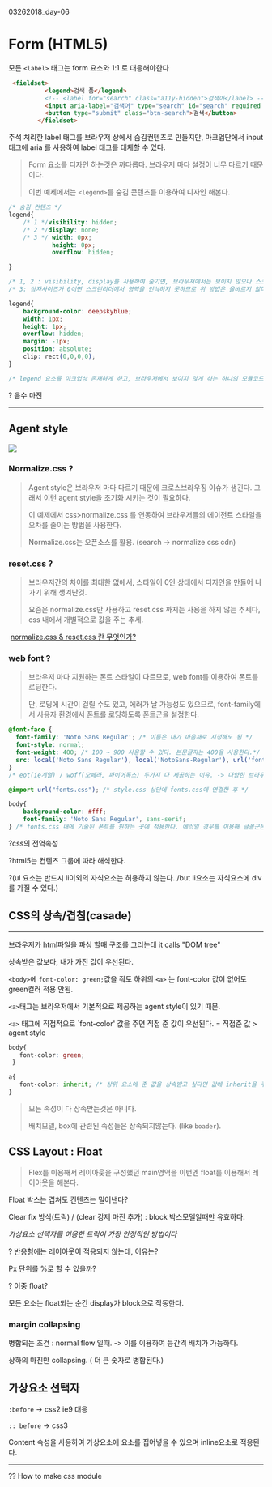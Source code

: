 03262018_day-06

# Form (HTML5)

모든 `<label>` 태그는 form 요소와 1:1 로 대응해야한다 

```Html
 <fieldset>
          <legend>검색 폼</legend>
          <!-- <label for="search" class="a11y-hidden">검색어</label> -->
          <input aria-label="검색어" type="search" id="search" required placeholder="검색어를 입력하세요">
          <button type="submit" class="btn-search">검색</button>
        </fieldset>
```

주석 처리한 label 태그를 브라우저 상에서 숨김컨텐츠로 만들지만, 마크업단에서 input태그에 aria 를 사용하여 label 태그를 대체할 수 있다. 



> Form 요소를 디자인 하는것은 까다롭다. 브라우저 마다 설정이 너무 다르기 때문이다.   
>
> 이번 예제에서는 `<legend>`를 숨김 콘텐츠를 이용하여 디자인 해본다.

```css
/* 숨김 컨텐츠 */
legend{
    /* 1 */visibility: hidden;
    /* 2 */display: none;
    /* 3 */ width: 0px;
   		    height: 0px;
    		overflow: hidden;

}

/* 1, 2 : visibility, display를 사용하여 숨기면, 브라우저에서는 보이지 않으나 스크린 리더에서도 읽지 못하는 접근성 이슈가 생긴다. */
/* 3: 상자사이즈가 0이면 스크린리더에서 영역을 인식하지 못하므로 위 방법은 올바르지 않다. */
```

```Css
legend{
    background-color: deepskyblue;
    width: 1px;
    height: 1px;
    overflow: hidden;
    margin: -1px;
    position: absolute;
    clip: rect(0,0,0,0);
}

/* legend 요소를 마크업상 존재하게 하고, 브라우저에서 보이지 않게 하는 하나의 모듈코드가 만들어졌다. */
```



? 음수 마진









---

## Agent style

![](/Users/minachoi/Desktop/user_agent_style.png)



### Normalize.css ?

> Agent style은 브라우저 마다 다르기 때문에 크로스브라우징 이슈가 생긴다. 그래서 이런 agent style을 초기화 시키는 것이 필요하다.   
>
> 이 예제에서 css>normalize.css 를 연동하여 브라우저들의 에이전트 스타일을 오차를 줄이는 방법을 사용한다.   
>
> Normalize.css는 오픈소스를 활용. (search -> normalize css cdn)



### reset.css ?

> 브라우저간의 차이를 최대한 없에서, 스타일이 0인 상태에서 디자인을 만들어 나가기 위해 생겨난것.   
>
> 요즘은 normalize.css만 사용하고 reset.css 까지는 사용을 하지 않는 추세다, css 내에서 개별적으로 값을 주는 추세.

​		[normalize.css & reset.css 란 무엇인가?](http://sapjil.net/resetcss-normalizecss/)



### web font ?

> 브라우저 마다 지원하는 폰트 스타일이 다르므로, web font를 이용하여 폰트를 로딩한다.   
>
> 단, 로딩에 시간이 걸릴 수도 있고, 에러가 날 가능성도 있으므로, font-family에서 사용자 환경에서 폰트를 로딩하도록 폰트군을 설정한다.

```Css
@font-face {
  font-family: 'Noto Sans Regular'; /* 이름은 내가 마음재로 지정해도 됨 */
  font-style: normal;
  font-weight: 400; /* 100 ~ 900 사용할 수 있다. 본문글자는 400을 사용한다.*/
  src: local('Noto Sans Regular'), local('NotoSans-Regular'), url('font/eot/NotoSansKR-Regular-Hestia.eot'), url('font/eot/NotoSansKR-Regular-Hestia.eot?#iefix') format('embedded-opentype'), url('font/woff/NotoSansKR-Regular-Hestia.woff') format('woff'), url('font/otf/NotoSansKR-Regular-Hestia.otf') format('opentype');
}
/* eot(ie계열) / woff(오페라, 파이어폭스) 두가지 다 제공하는 이유. -> 다양한 브라우저에서 폰트를 사용하기 위함 */
```

```Css
@import url("fonts.css"); /* style.css 상단에 fonts.css에 연결한 후 */

body{
    background-color: #fff;
    font-family: 'Noto Sans Regular', sans-serif;
} /* fonts.css 내에 기술된 폰트를 원하는 곳에 적용한다. 에러일 경우를 이용해 글꼴군은 꼭 명시해준다. */
```



?css의 전역속성

?html5는 컨텐츠 그룹에 따라 해석한다.

?(ul 요소는 반드시 li이외의 자식요소는 허용하지 않는다. /but li요소는 자식요소에 div를 가질 수 있다.)





## CSS의 상속/겹침(casade)

---

브라우저가 html파일을 파싱 할때 구조를 그리는데 it calls "DOM tree"

상속받은 값보다, 내가 가진 값이 우선된다. 

`<body>`에 `font-color: green;`값을 줘도 하위의 `<a>` 는 font-color 값이 없어도 green컬러 적용 안됨.

`<a>`태그는 브라우저에서 기본적으로 제공하는 agent style이 있기 때문.   

`<a>` 태그에 직접적으로  `font-color' 값을 주면 직접 준 값이 우선된다. = 직접준 값 > agent style

```Css
body{
   font-color: green;
 }

a{
   font-color: inherit; /* 상위 요소에 준 값을 상속받고 싶다면 값에 inherit을 주면 된다.  */ 
}
```



> 모든 속성이 다 상속받는것은 아니다.
>
> 배치모델, box에 관련된 속성들은 상속되지않는다. (like `boader`).  





## CSS Layout : Float

> Flex를 이용해서 레이아웃을 구성했던 main영역을 이번엔 float를 이용해서 레이아웃을 해본다.

Float 박스는 겹쳐도 컨텐츠는 밀어낸다?

Clear fix 방식(트릭) / (clear 강제 마진 추가) : block 박스모델일때만 유효하다.

*가상요소 선택자를 이용한 트릭이 가장 안정적인 방법이다*

? 반응형에는 레이아웃이 적용되지 않는데, 이유는?

Px 단위를 %로 할 수 있을까? 

? 이중 float?

모든 요소는 float되는 순간 display가 block으로 작동한다.



### margin collapsing

병합되는 조건 : normal flow 일때. -> 이를 이용하여 등간격 배치가 가능하다.

상하의 마진만 collapsing. ( 더 큰 숫자로 병합된다.)



## 가상요소 선택자

`:before` -> css2 ie9 대응

`:: before` -> css3

Content 속성을 사용하여 가상요소에 요소를 집어넣을 수 있으며 inline요소로 적용된다.







---

?? How to make css module











